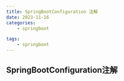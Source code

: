 ```yaml
---
title: SpringBootConfiguration 注解
date: 2023-11-16
categories:
    - springboot

tags:
    - springboot
---
```


## SpringBootConfiguration注解